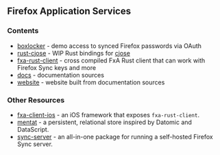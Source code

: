 ## Firefox Application Services

### Contents

* [boxlocker](boxlocker) - demo access to synced Firefox passwords via OAuth
* [rust-cjose](rust-cjose) - WIP Rust bindings for [cjose](https://github.com/cisco/cjose)
* [fxa-rust-client](fxa-rust-client) - cross compiled FxA Rust client that can work with Firefox Sync keys and more 
* [docs](docs) - documentation sources 
* [website](website) - website built from documentation sources


### Other Resources

* [fxa-client-ios](https://github.com/eoger/fxa-client-ios) - an iOS framework that exposes `fxa-rust-client`.
* [mentat](https://github.com/mozilla/mentat) - a persistent, relational store inspired by Datomic and DataScript.
* [sync-server](https://github.com/mozilla-services/syncserver) - an all-in-one package for running a self-hosted Firefox Sync server.
